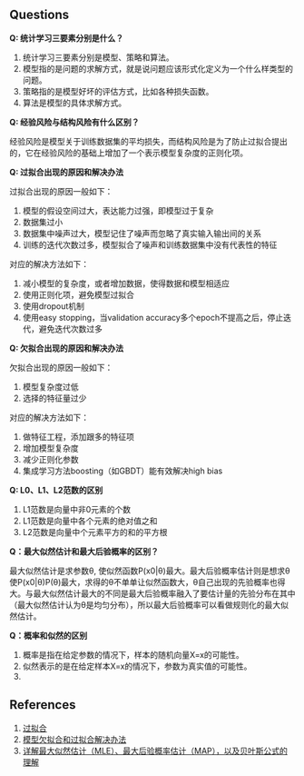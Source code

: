 ## Questions
**Q: 统计学习三要素分别是什么？**

1. 统计学习三要素分别是模型、策略和算法。
2. 模型指的是问题的求解方式，就是说问题应该形式化定义为一个什么样类型的问题。
3. 策略指的是模型好坏的评估方式，比如各种损失函数。
4. 算法是模型的具体求解方式。

**Q: 经验风险与结构风险有什么区别？**

经验风险是模型关于训练数据集的平均损失，而结构风险是为了防止过拟合提出的，它在经验风险的基础上增加了一个表示模型复杂度的正则化项。

**Q: 过拟合出现的原因和解决办法**

过拟合出现的原因一般如下：

1. 模型的假设空间过大，表达能力过强，即模型过于复杂
2. 数据集过小
3. 数据集中噪声过大，模型记住了噪声而忽略了真实输入输出间的关系
4. 训练的迭代次数过多，模型拟合了噪声和训练数据集中没有代表性的特征

对应的解决方法如下：

1. 减小模型的复杂度，或者增加数据，使得数据和模型相适应
2. 使用正则化项，避免模型过拟合
3. 使用dropout机制
4. 使用easy stopping，当validation accuracy多个epoch不提高之后，停止迭代，避免迭代次数过多

**Q: 欠拟合出现的原因和解决办法**

欠拟合出现的原因一般如下：

1. 模型复杂度过低
2. 选择的特征量过少

对应的解决方法如下：

1. 做特征工程，添加跟多的特征项
2. 增加模型复杂度
3. 减少正则化参数
4. 集成学习方法boosting（如GBDT）能有效解决high bias

**Q: L0、L1、L2范数的区别**

1. L1范数是向量中非0元素的个数
2. L1范数是向量中各个元素的绝对值之和
3. L2范数是向量中个元素平方的和的平方根

**Q：最大似然估计和最大后验概率的区别？**

最大似然估计是求参数θ, 使似然函数P(x0|θ)最大。最大后验概率估计则是想求θ使P(x0|θ)P(θ)最大，求得的θ不单单让似然函数大，θ自己出现的先验概率也得大。与最大似然估计最大的不同是最大后验概率融入了要估计量的先验分布在其中（最大似然估计认为θ是均匀分布），所以最大后验概率可以看做规则化的最大似然估计。

**Q：概率和似然的区别**

1. 概率是指在给定参数的情况下，样本的随机向量X=x的可能性。
2. 似然表示的是在给定样本X=x的情况下，参数为真实值的可能性。
3. 

## References
1. [过拟合](http://www.360doc.com/content/18/0805/10/11935121_775819522.shtml)
2. [模型欠拟合和过拟合解决办法](https://blog.csdn.net/geduo_feng/article/details/79552787)
3. [详解最大似然估计（MLE）、最大后验概率估计（MAP），以及贝叶斯公式的理解](https://blog.csdn.net/u011508640/article/details/72815981)


